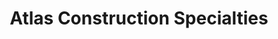 ---
title: "Atlas Construction Specialties"
url: /pacific/atlas-construction-specialties/
shop: trade
---